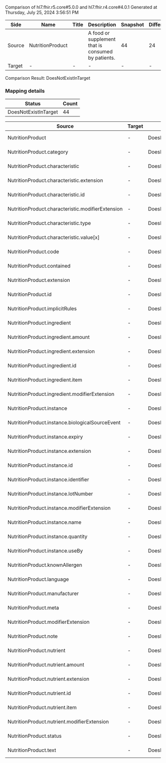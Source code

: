 Comparison of hl7.fhir.r5.core#5.0.0 and hl7.fhir.r4.core#4.0.1
Generated at Thursday, July 25, 2024 3:56:51 PM

| Side | Name | Title | Description | Snapshot | Differential |
| --- | --- | --- | --- | --- | --- |
| Source | NutritionProduct |  | A food or supplement that is consumed by patients. | 44 | 24 |
| Target | - | - | - | - | - |


Comparison Result: DoesNotExistInTarget


### Mapping details

| Status | Count |
| ------ | ----- |
DoesNotExistInTarget | 44 |


| Source | Target | Status | Message |
| ------ | ------ | ------ | ------- |
| NutritionProduct | - | DoesNotExistInTarget | NutritionProduct does not exist in target and has no mapping |
| NutritionProduct.category | - | DoesNotExistInTarget | NutritionProduct.category does not exist in target and has no mapping |
| NutritionProduct.characteristic | - | DoesNotExistInTarget | NutritionProduct.characteristic does not exist in target and has no mapping |
| NutritionProduct.characteristic.extension | - | DoesNotExistInTarget | NutritionProduct.characteristic.extension does not exist in target and has no mapping |
| NutritionProduct.characteristic.id | - | DoesNotExistInTarget | NutritionProduct.characteristic.id does not exist in target and has no mapping |
| NutritionProduct.characteristic.modifierExtension | - | DoesNotExistInTarget | NutritionProduct.characteristic.modifierExtension does not exist in target and has no mapping |
| NutritionProduct.characteristic.type | - | DoesNotExistInTarget | NutritionProduct.characteristic.type does not exist in target and has no mapping |
| NutritionProduct.characteristic.value[x] | - | DoesNotExistInTarget | NutritionProduct.characteristic.value[x] does not exist in target and has no mapping |
| NutritionProduct.code | - | DoesNotExistInTarget | NutritionProduct.code does not exist in target and has no mapping |
| NutritionProduct.contained | - | DoesNotExistInTarget | NutritionProduct.contained does not exist in target and has no mapping |
| NutritionProduct.extension | - | DoesNotExistInTarget | NutritionProduct.extension does not exist in target and has no mapping |
| NutritionProduct.id | - | DoesNotExistInTarget | NutritionProduct.id does not exist in target and has no mapping |
| NutritionProduct.implicitRules | - | DoesNotExistInTarget | NutritionProduct.implicitRules does not exist in target and has no mapping |
| NutritionProduct.ingredient | - | DoesNotExistInTarget | NutritionProduct.ingredient does not exist in target and has no mapping |
| NutritionProduct.ingredient.amount | - | DoesNotExistInTarget | NutritionProduct.ingredient.amount does not exist in target and has no mapping |
| NutritionProduct.ingredient.extension | - | DoesNotExistInTarget | NutritionProduct.ingredient.extension does not exist in target and has no mapping |
| NutritionProduct.ingredient.id | - | DoesNotExistInTarget | NutritionProduct.ingredient.id does not exist in target and has no mapping |
| NutritionProduct.ingredient.item | - | DoesNotExistInTarget | NutritionProduct.ingredient.item does not exist in target and has no mapping |
| NutritionProduct.ingredient.modifierExtension | - | DoesNotExistInTarget | NutritionProduct.ingredient.modifierExtension does not exist in target and has no mapping |
| NutritionProduct.instance | - | DoesNotExistInTarget | NutritionProduct.instance does not exist in target and has no mapping |
| NutritionProduct.instance.biologicalSourceEvent | - | DoesNotExistInTarget | NutritionProduct.instance.biologicalSourceEvent does not exist in target and has no mapping |
| NutritionProduct.instance.expiry | - | DoesNotExistInTarget | NutritionProduct.instance.expiry does not exist in target and has no mapping |
| NutritionProduct.instance.extension | - | DoesNotExistInTarget | NutritionProduct.instance.extension does not exist in target and has no mapping |
| NutritionProduct.instance.id | - | DoesNotExistInTarget | NutritionProduct.instance.id does not exist in target and has no mapping |
| NutritionProduct.instance.identifier | - | DoesNotExistInTarget | NutritionProduct.instance.identifier does not exist in target and has no mapping |
| NutritionProduct.instance.lotNumber | - | DoesNotExistInTarget | NutritionProduct.instance.lotNumber does not exist in target and has no mapping |
| NutritionProduct.instance.modifierExtension | - | DoesNotExistInTarget | NutritionProduct.instance.modifierExtension does not exist in target and has no mapping |
| NutritionProduct.instance.name | - | DoesNotExistInTarget | NutritionProduct.instance.name does not exist in target and has no mapping |
| NutritionProduct.instance.quantity | - | DoesNotExistInTarget | NutritionProduct.instance.quantity does not exist in target and has no mapping |
| NutritionProduct.instance.useBy | - | DoesNotExistInTarget | NutritionProduct.instance.useBy does not exist in target and has no mapping |
| NutritionProduct.knownAllergen | - | DoesNotExistInTarget | NutritionProduct.knownAllergen does not exist in target and has no mapping |
| NutritionProduct.language | - | DoesNotExistInTarget | NutritionProduct.language does not exist in target and has no mapping |
| NutritionProduct.manufacturer | - | DoesNotExistInTarget | NutritionProduct.manufacturer does not exist in target and has no mapping |
| NutritionProduct.meta | - | DoesNotExistInTarget | NutritionProduct.meta does not exist in target and has no mapping |
| NutritionProduct.modifierExtension | - | DoesNotExistInTarget | NutritionProduct.modifierExtension does not exist in target and has no mapping |
| NutritionProduct.note | - | DoesNotExistInTarget | NutritionProduct.note does not exist in target and has no mapping |
| NutritionProduct.nutrient | - | DoesNotExistInTarget | NutritionProduct.nutrient does not exist in target and has no mapping |
| NutritionProduct.nutrient.amount | - | DoesNotExistInTarget | NutritionProduct.nutrient.amount does not exist in target and has no mapping |
| NutritionProduct.nutrient.extension | - | DoesNotExistInTarget | NutritionProduct.nutrient.extension does not exist in target and has no mapping |
| NutritionProduct.nutrient.id | - | DoesNotExistInTarget | NutritionProduct.nutrient.id does not exist in target and has no mapping |
| NutritionProduct.nutrient.item | - | DoesNotExistInTarget | NutritionProduct.nutrient.item does not exist in target and has no mapping |
| NutritionProduct.nutrient.modifierExtension | - | DoesNotExistInTarget | NutritionProduct.nutrient.modifierExtension does not exist in target and has no mapping |
| NutritionProduct.status | - | DoesNotExistInTarget | NutritionProduct.status does not exist in target and has no mapping |
| NutritionProduct.text | - | DoesNotExistInTarget | NutritionProduct.text does not exist in target and has no mapping |

